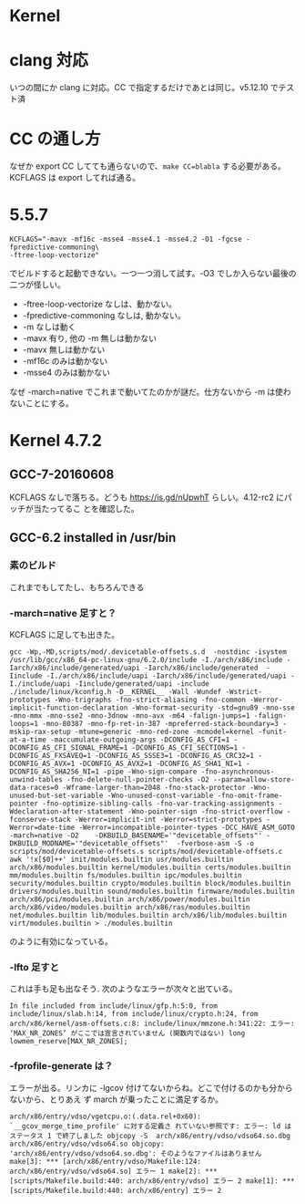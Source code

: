 # Kernel

# clang 対応

いつの間にか clang に対応。CC で指定するだけであとは同じ。v5.12.10 でテスト済

# CC の通し方

なぜか export CC してても通らないので、``make CC=blabla`` する必要がある。KCFLAGS は
export してれば通る。

# 5.5.7

```
KCFLAGS="-mavx -mf16c -msse4 -msse4.1 -msse4.2 -O1 -fgcse -fpredictive-commoning\
-ftree-loop-vectorize"
```

でビルドすると起動できない。一つ一つ消して試す。-O3 でしか入らない最後の二つが怪しい。

- -ftree-loop-vectorize なしは、動かない。
- -fpredictive-commoning なしは, 動かない。
- -m なしは動く
- -mavx 有り, 他の -m 無しは動かない
- -mavx 無しは動かない
- -mf16c のみは動かない
- -msse4 のみは動かない

なぜ -march=native でこれまで動いてたのかが謎だ。仕方ないから -m は使わないことにする。

# Kernel 4.7.2
## GCC-7-20160608 

KCFLAGS なしで落ちる。どうも https://is.gd/nUpwhT らしい。4.12-rc2 にパッチが当たってるこ
とを確認した。

## GCC-6.2 installed in /usr/bin 

### 素のビルド

これまでもしてたし、もちろんできる

### -march=native 足すと？

KCFLAGS に足しても出きた。

``
  gcc -Wp,-MD,scripts/mod/.devicetable-offsets.s.d  -nostdinc -isystem /usr/lib/gcc/x86_64-pc-linux-gnu/6.2.0/include -I./arch/x86/include -Iarch/x86/include/generated/uapi -Iarch/x86/include/generated  -Iinclude -I./arch/x86/include/uapi -Iarch/x86/include/generated/uapi -I./include/uapi -Iinclude/generated/uapi -include ./include/linux/kconfig.h -D__KERNEL__ -Wall -Wundef -Wstrict-prototypes -Wno-trigraphs -fno-strict-aliasing -fno-common -Werror-implicit-function-declaration -Wno-format-security -std=gnu89 -mno-sse -mno-mmx -mno-sse2 -mno-3dnow -mno-avx -m64 -falign-jumps=1 -falign-loops=1 -mno-80387 -mno-fp-ret-in-387 -mpreferred-stack-boundary=3 -mskip-rax-setup -mtune=generic -mno-red-zone -mcmodel=kernel -funit-at-a-time -maccumulate-outgoing-args -DCONFIG_AS_CFI=1 -DCONFIG_AS_CFI_SIGNAL_FRAME=1 -DCONFIG_AS_CFI_SECTIONS=1 -DCONFIG_AS_FXSAVEQ=1 -DCONFIG_AS_SSSE3=1 -DCONFIG_AS_CRC32=1 -DCONFIG_AS_AVX=1 -DCONFIG_AS_AVX2=1 -DCONFIG_AS_SHA1_NI=1 -DCONFIG_AS_SHA256_NI=1 -pipe -Wno-sign-compare -fno-asynchronous-unwind-tables -fno-delete-null-pointer-checks -O2 --param=allow-store-data-races=0 -Wframe-larger-than=2048 -fno-stack-protector -Wno-unused-but-set-variable -Wno-unused-const-variable -fno-omit-frame-pointer -fno-optimize-sibling-calls -fno-var-tracking-assignments -Wdeclaration-after-statement -Wno-pointer-sign -fno-strict-overflow -fconserve-stack -Werror=implicit-int -Werror=strict-prototypes -Werror=date-time -Werror=incompatible-pointer-types -DCC_HAVE_ASM_GOTO -march=native -O2    -DKBUILD_BASENAME='"devicetable_offsets"' -DKBUILD_MODNAME='"devicetable_offsets"'  -fverbose-asm -S -o scripts/mod/devicetable-offsets.s scripts/mod/devicetable-offsets.c awk '!x[$0]++' init/modules.builtin usr/modules.builtin arch/x86/modules.builtin kernel/modules.builtin certs/modules.builtin mm/modules.builtin fs/modules.builtin ipc/modules.builtin security/modules.builtin crypto/modules.builtin block/modules.builtin drivers/modules.builtin sound/modules.builtin firmware/modules.builtin arch/x86/pci/modules.builtin arch/x86/power/modules.builtin arch/x86/video/modules.builtin arch/x86/ras/modules.builtin net/modules.builtin lib/modules.builtin arch/x86/lib/modules.builtin virt/modules.builtin > ./modules.builtin
``

のように有効になっている。

### -lfto 足すと

これは手も足も出なそう. 次のようなエラーが次々と出ている。

``
In file included from include/linux/gfp.h:5:0,
                 from include/linux/slab.h:14,
                 from include/linux/crypto.h:24,
                 from arch/x86/kernel/asm-offsets.c:8:
include/linux/mmzone.h:341:22: エラー: ‘MAX_NR_ZONES’ がここでは宣言されていません (関数内ではない)
  long lowmem_reserve[MAX_NR_ZONES];
``

### -fprofile-generate は？

エラーが出る。リンカに -lgcov 付けてないからね。どこで付けるのかも分からないから、とりあえ
ず march が乗ったことに満足するか。

``
arch/x86/entry/vdso/vgetcpu.o:(.data.rel+0x60): `__gcov_merge_time_profile' に対する定義さ
れていない参照です: エラー: ld はステータス 1 で終了しました
  objcopy -S  arch/x86/entry/vdso/vdso64.so.dbg arch/x86/entry/vdso/vdso64.so
  objcopy: 'arch/x86/entry/vdso/vdso64.so.dbg': そのようなファイルはありません
  make[3]: *** [arch/x86/entry/vdso/Makefile:124: arch/x86/entry/vdso/vdso64.so] エラー 1
  make[2]: *** [scripts/Makefile.build:440: arch/x86/entry/vdso] エラー 2
  make[1]: *** [scripts/Makefile.build:440: arch/x86/entry] エラー 2
``

<!-- vim: set tw=90 filetype=markdown : -->
